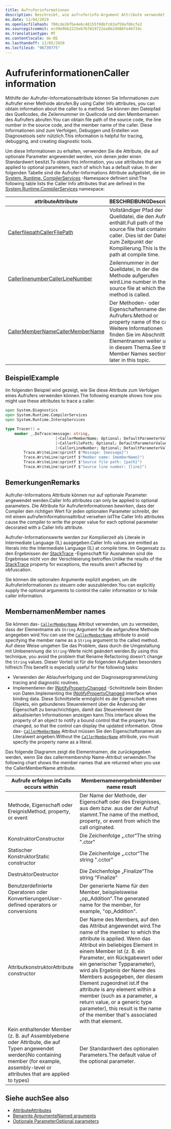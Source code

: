 ```yaml
---
title: Aufruferinformationen
description: Beschreibt, wie aufruferinfo-Argument Attribute verwendet werden, um Aufruferinformationen von einer Methode abzurufen.
ms.date: 11/04/2019
ms.openlocfilehash: 700cde26fbe4e6c48155f88bfc63af59af86cfe2
ms.sourcegitcommit: ecd9e9bb2225eb76f819722ea8b24988fe46f34c
ms.translationtype: MT
ms.contentlocale: de-DE
ms.lasthandoff: 12/05/2020
ms.locfileid: "96739775"
---
```

# <a name="caller-information"></a><span data-ttu-id="4168b-103">Aufruferinformationen</span><span class="sxs-lookup"><span data-stu-id="4168b-103">Caller information</span></span>

<span data-ttu-id="4168b-104">Mithilfe der Aufrufer-Informationsattribute können Sie Informationen zum Aufrufer einer Methode abrufen.</span><span class="sxs-lookup"><span data-stu-id="4168b-104">By using Caller Info attributes, you can obtain information about the caller to a method.</span></span> <span data-ttu-id="4168b-105">Sie können den Dateipfad des Quellcodes, die Zeilennummer im Quellcode und den Membernamen des Aufrufers abrufen.</span><span class="sxs-lookup"><span data-stu-id="4168b-105">You can obtain file path of the source code, the line number in the source code, and the member name of the caller.</span></span> <span data-ttu-id="4168b-106">Diese Informationen sind zum Verfolgen, Debuggen und Erstellen von Diagnosetools sehr nützlich.</span><span class="sxs-lookup"><span data-stu-id="4168b-106">This information is helpful for tracing, debugging, and creating diagnostic tools.</span></span>

<span data-ttu-id="4168b-107">Um diese Informationen zu erhalten, verwenden Sie die Attribute, die auf optionale Parameter angewendet werden, von denen jeder einen Standardwert besitzt.</span><span class="sxs-lookup"><span data-stu-id="4168b-107">To obtain this information, you use attributes that are applied to optional parameters, each of which has a default value.</span></span> <span data-ttu-id="4168b-108">In der folgenden Tabelle sind die Aufrufer-Informations Attribute aufgelistet, die im [System. Runtime. CompilerServices](/dotnet/api/system.runtime.compilerservices) -Namespace definiert sind:</span><span class="sxs-lookup"><span data-stu-id="4168b-108">The following table lists the Caller Info attributes that are defined in the [System.Runtime.CompilerServices](/dotnet/api/system.runtime.compilerservices) namespace:</span></span>

|<span data-ttu-id="4168b-109">attribute</span><span class="sxs-lookup"><span data-stu-id="4168b-109">Attribute</span></span>|<span data-ttu-id="4168b-110">BESCHREIBUNG</span><span class="sxs-lookup"><span data-stu-id="4168b-110">Description</span></span>|<span data-ttu-id="4168b-111">type</span><span class="sxs-lookup"><span data-stu-id="4168b-111">Type</span></span>|
|---------|-----------|----|
|[<span data-ttu-id="4168b-112">Callerfilepath</span><span class="sxs-lookup"><span data-stu-id="4168b-112">CallerFilePath</span></span>](/dotnet/api/system.runtime.compilerservices.callerfilepathattribute)|<span data-ttu-id="4168b-113">Vollständiger Pfad der Quelldatei, die den Aufrufer enthält.</span><span class="sxs-lookup"><span data-stu-id="4168b-113">Full path of the source file that contains the caller.</span></span> <span data-ttu-id="4168b-114">Dies ist der Dateipfad zum Zeitpunkt der Kompilierung.</span><span class="sxs-lookup"><span data-stu-id="4168b-114">This is the file path at compile time.</span></span>|`String`
|[<span data-ttu-id="4168b-115">Callerlinenumber</span><span class="sxs-lookup"><span data-stu-id="4168b-115">CallerLineNumber</span></span>](/dotnet/api/system.runtime.compilerservices.callerlinenumberattribute)|<span data-ttu-id="4168b-116">Zeilennummer in der Quelldatei, in der die Methode aufgerufen wird.</span><span class="sxs-lookup"><span data-stu-id="4168b-116">Line number in the source file at which the method is called.</span></span>|`Integer`|
|[<span data-ttu-id="4168b-117">CallerMemberName</span><span class="sxs-lookup"><span data-stu-id="4168b-117">CallerMemberName</span></span>](/dotnet/api/system.runtime.compilerservices.callermembernameattribute)|<span data-ttu-id="4168b-118">Der Methoden- oder Eigenschaftenname des Aufrufers.</span><span class="sxs-lookup"><span data-stu-id="4168b-118">Method or property name of the caller.</span></span> <span data-ttu-id="4168b-119">Weitere Informationen finden Sie im Abschnitt Elementnamen weiter unten in diesem Thema.</span><span class="sxs-lookup"><span data-stu-id="4168b-119">See the Member Names section later in this topic.</span></span>|`String`|

## <a name="example"></a><span data-ttu-id="4168b-120">Beispiel</span><span class="sxs-lookup"><span data-stu-id="4168b-120">Example</span></span>

<span data-ttu-id="4168b-121">Im folgenden Beispiel wird gezeigt, wie Sie diese Attribute zum Verfolgen eines Aufrufers verwenden können.</span><span class="sxs-lookup"><span data-stu-id="4168b-121">The following example shows how you might use these attributes to trace a caller.</span></span>

```fsharp
open System.Diagnostics
open System.Runtime.CompilerServices
open System.Runtime.InteropServices

type Tracer() =
    member _.DoTrace(message: string,
                      [<CallerMemberName; Optional; DefaultParameterValue("")>] memberName: string,
                      [<CallerFilePath; Optional; DefaultParameterValue("")>] path: string,
                      [<CallerLineNumber; Optional; DefaultParameterValue(0)>] line: int) =
        Trace.WriteLine(sprintf $"Message: {message}")
        Trace.WriteLine(sprintf $"Member name: {memberName}")
        Trace.WriteLine(sprintf $"Source file path: {path}")
        Trace.WriteLine(sprintf $"Source line number: {line}")
```

## <a name="remarks"></a><span data-ttu-id="4168b-122">Bemerkungen</span><span class="sxs-lookup"><span data-stu-id="4168b-122">Remarks</span></span>

<span data-ttu-id="4168b-123">Aufrufer-Informations Attribute können nur auf optionale Parameter angewendet werden.</span><span class="sxs-lookup"><span data-stu-id="4168b-123">Caller Info attributes can only be applied to optional parameters.</span></span> <span data-ttu-id="4168b-124">Die Attribute für Aufruferinformationen bewirken, dass der Compiler den richtigen Wert für jeden optionalen Parameter schreibt, der mit einem aufruferinformationsattribut versehen ist</span><span class="sxs-lookup"><span data-stu-id="4168b-124">The Caller Info attributes cause the compiler to write the proper value for each optional parameter decorated with a Caller Info attribute.</span></span>

<span data-ttu-id="4168b-125">Aufrufer-Informationswerte werden zur Kompilierzeit als Literale in Intermediate Language (IL) ausgegeben.</span><span class="sxs-lookup"><span data-stu-id="4168b-125">Caller Info values are emitted as literals into the Intermediate Language (IL) at compile time.</span></span> <span data-ttu-id="4168b-126">Im Gegensatz zu den Ergebnissen der [StackTrace](/dotnet/api/system.diagnostics.stacktrace) -Eigenschaft für Ausnahmen sind die Ergebnisse nicht von der Verschleierung betroffen.</span><span class="sxs-lookup"><span data-stu-id="4168b-126">Unlike the results of the [StackTrace](/dotnet/api/system.diagnostics.stacktrace) property for exceptions, the results aren't affected by obfuscation.</span></span>

<span data-ttu-id="4168b-127">Sie können die optionalen Argumente explizit angeben, um die Aufruferinformationen zu steuern oder auszublenden.</span><span class="sxs-lookup"><span data-stu-id="4168b-127">You can explicitly supply the optional arguments to control the caller information or to hide caller information.</span></span>

## <a name="member-names"></a><span data-ttu-id="4168b-128">Membernamen</span><span class="sxs-lookup"><span data-stu-id="4168b-128">Member names</span></span>

<span data-ttu-id="4168b-129">Sie können das- [`CallerMemberName`](/dotnet/api/system.runtime.compilerservices.callermembernameattribute) Attribut verwenden, um zu vermeiden, dass der Elementname als `String` Argument für die aufgerufene Methode angegeben wird.</span><span class="sxs-lookup"><span data-stu-id="4168b-129">You can use the [`CallerMemberName`](/dotnet/api/system.runtime.compilerservices.callermembernameattribute) attribute to avoid specifying the member name as a `String` argument to the called method.</span></span> <span data-ttu-id="4168b-130">Auf diese Weise umgehen Sie das Problem, dass durch die Umgestaltung mit Umbenennung die `String`-Werte nicht geändert werden.</span><span class="sxs-lookup"><span data-stu-id="4168b-130">By using this technique, you avoid the problem that Rename Refactoring doesn't change the `String` values.</span></span> <span data-ttu-id="4168b-131">Dieser Vorteil ist für die folgenden Aufgaben besonders hilfreich:</span><span class="sxs-lookup"><span data-stu-id="4168b-131">This benefit is especially useful for the following tasks:</span></span>

- <span data-ttu-id="4168b-132">Verwenden der Ablaufverfolgung und der Diagnoseprogramme</span><span class="sxs-lookup"><span data-stu-id="4168b-132">Using tracing and diagnostic routines.</span></span>
- <span data-ttu-id="4168b-133">Implementieren der [INotifyPropertyChanged](/dotnet/api/system.componentmodel.inotifypropertychanged) -Schnittstelle beim Binden von Daten.</span><span class="sxs-lookup"><span data-stu-id="4168b-133">Implementing the [INotifyPropertyChanged](/dotnet/api/system.componentmodel.inotifypropertychanged) interface when binding data.</span></span> <span data-ttu-id="4168b-134">Diese Schnittstelle ermöglicht es der Eigenschaft eines Objekts, ein gebundenes Steuerelement über die Änderung der Eigenschaft zu benachrichtigen, damit das Steuerelement die aktualisierten Informationen anzeigen kann.</span><span class="sxs-lookup"><span data-stu-id="4168b-134">This interface allows the property of an object to notify a bound control that the property has changed, so that the control can display the updated information.</span></span> <span data-ttu-id="4168b-135">Ohne das- [`CallerMemberName`](/dotnet/api/system.runtime.compilerservices.callermembernameattribute) Attribut müssen Sie den Eigenschaftsnamen als Literalwert angeben.</span><span class="sxs-lookup"><span data-stu-id="4168b-135">Without the [`CallerMemberName`](/dotnet/api/system.runtime.compilerservices.callermembernameattribute) attribute, you must specify the property name as a literal.</span></span>

<span data-ttu-id="4168b-136">Das folgende Diagramm zeigt die Elementnamen, die zurückgegeben werden, wenn Sie das callermembership Name-Attribut verwenden.</span><span class="sxs-lookup"><span data-stu-id="4168b-136">The following chart shows the member names that are returned when you use the CallerMemberName attribute.</span></span>

|<span data-ttu-id="4168b-137">Aufrufe erfolgen in</span><span class="sxs-lookup"><span data-stu-id="4168b-137">Calls occurs within</span></span>|<span data-ttu-id="4168b-138">Membernamenergebnis</span><span class="sxs-lookup"><span data-stu-id="4168b-138">Member name result</span></span>|
|-------------------|------------------|
|<span data-ttu-id="4168b-139">Methode, Eigenschaft oder Ereignis</span><span class="sxs-lookup"><span data-stu-id="4168b-139">Method, property, or event</span></span>|<span data-ttu-id="4168b-140">Der Name der Methode, der Eigenschaft oder des Ereignisses, aus dem bzw. aus der der Aufruf stammt.</span><span class="sxs-lookup"><span data-stu-id="4168b-140">The name of the method, property, or event from which the call originated.</span></span>|
|<span data-ttu-id="4168b-141">Konstruktor</span><span class="sxs-lookup"><span data-stu-id="4168b-141">Constructor</span></span>|<span data-ttu-id="4168b-142">Die Zeichenfolge „.ctor“</span><span class="sxs-lookup"><span data-stu-id="4168b-142">The string ".ctor"</span></span>|
|<span data-ttu-id="4168b-143">Statischer Konstruktor</span><span class="sxs-lookup"><span data-stu-id="4168b-143">Static constructor</span></span>|<span data-ttu-id="4168b-144">Die Zeichenfolge „.cctor“</span><span class="sxs-lookup"><span data-stu-id="4168b-144">The string ".cctor"</span></span>|
|<span data-ttu-id="4168b-145">Destruktor</span><span class="sxs-lookup"><span data-stu-id="4168b-145">Destructor</span></span>|<span data-ttu-id="4168b-146">Die Zeichenfolge „Finalize“</span><span class="sxs-lookup"><span data-stu-id="4168b-146">The string "Finalize"</span></span>|
|<span data-ttu-id="4168b-147">Benutzerdefinierte Operatoren oder Konvertierungen</span><span class="sxs-lookup"><span data-stu-id="4168b-147">User-defined operators or conversions</span></span>|<span data-ttu-id="4168b-148">Der generierte Name für den Member, beispielsweise „op_Addition“.</span><span class="sxs-lookup"><span data-stu-id="4168b-148">The generated name for the member, for example, "op_Addition".</span></span>|
|<span data-ttu-id="4168b-149">Attributkonstruktor</span><span class="sxs-lookup"><span data-stu-id="4168b-149">Attribute constructor</span></span>|<span data-ttu-id="4168b-150">Der Name des Members, auf den das Attribut angewendet wird.</span><span class="sxs-lookup"><span data-stu-id="4168b-150">The name of the member to which the attribute is applied.</span></span> <span data-ttu-id="4168b-151">Wenn das Attribut ein beliebiges Element in einem Member ist (z. B. ein Parameter, ein Rückgabewert oder ein generischer Typparameter), wird als Ergebnis der Name des Members ausgegeben, der diesem Element zugeordnet ist.</span><span class="sxs-lookup"><span data-stu-id="4168b-151">If the attribute is any element within a member (such as a parameter, a return value, or a generic type parameter), this result is the name of the member that's associated with that element.</span></span>|
|<span data-ttu-id="4168b-152">Kein enthaltender Member (z. B. auf Assemblyebene oder Attribute, die auf Typen angewendet werden)</span><span class="sxs-lookup"><span data-stu-id="4168b-152">No containing member (for example, assembly-level or attributes that are applied to types)</span></span>|<span data-ttu-id="4168b-153">Der Standardwert des optionalen Parameters.</span><span class="sxs-lookup"><span data-stu-id="4168b-153">The default value of the optional parameter.</span></span>|

## <a name="see-also"></a><span data-ttu-id="4168b-154">Siehe auch</span><span class="sxs-lookup"><span data-stu-id="4168b-154">See also</span></span>

- [<span data-ttu-id="4168b-155">Attribute</span><span class="sxs-lookup"><span data-stu-id="4168b-155">Attributes</span></span>](attributes.md)
- [<span data-ttu-id="4168b-156">Benannte Argumente</span><span class="sxs-lookup"><span data-stu-id="4168b-156">Named arguments</span></span>](parameters-and-arguments.md#named-arguments)
- [<span data-ttu-id="4168b-157">Optionale Parameter</span><span class="sxs-lookup"><span data-stu-id="4168b-157">Optional parameters</span></span>](parameters-and-arguments.md#optional-parameters)
